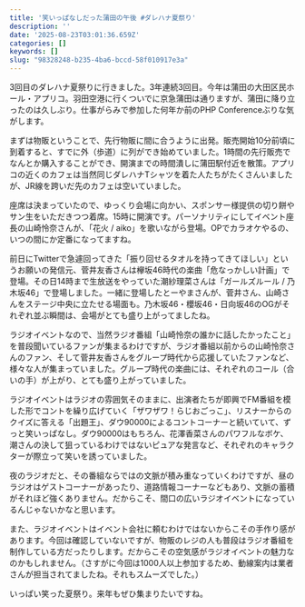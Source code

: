```yaml
---
title: '笑いっぱなしだった蒲田の午後 #ダレハナ夏祭り'
description: ''
date: '2025-08-23T03:01:36.659Z'
categories: []
keywords: []
slug: "98328248-b235-4ba6-bccd-58f010917e3a"
---
```

3回目のダレハナ夏祭りに行きました。3年連続3回目。今年は蒲田の大田区民ホール・アプリコ。羽田空港に行くついでに京急蒲田は通りますが、蒲田に降り立ったのは久しぶり。仕事がらみで参加した何年か前のPHP Conferenceぶりな気がします。

まずは物販ということで、先行物販に間に合うように出発。販売開始10分前頃に到着すると、すでに外（歩道）に列ができ始めていました。1時間の先行販売でなんとか購入することができ、開演までの時間潰しに蒲田駅付近を散策。アプリコの近くのカフェは当然同じダレハナTシャツを着た人たちがたくさんいましたが、JR線を跨いだ先のカフェは空いていました。

座席は決まっていたので、ゆっくり会場に向かい、スポンサー様提供の切り餅やサン生をいただきつつ着席。15時に開演です。パーソナリティにしてイベント座長の山崎怜奈さんが、「花火 / aiko」を歌いながら登場。OPでカラオケやるの、いつの間にか定番になってますね。

前日にTwitterで急遽回ってきた「振り回せるタオルを持ってきてほしい」というお願いの発信元、菅井友香さんは欅坂46時代の楽曲「危なっかしい計画」で登場。その日14時まで生放送をやっていた潮紗理菜さんは「ガールズルール / 乃木坂46」で登場しました。一緒に登場したとーやまさんが、菅井さん、山崎さんをステージ中央に立たせる場面も。乃木坂46・櫻坂46・日向坂46のOGがそれぞれ並ぶ瞬間は、会場がとても盛り上がってましたね。

ラジオイベントなので、当然ラジオ番組「山崎怜奈の誰かに話したかったこと」を普段聞いているファンが集まるわけですが、ラジオ番組以前からの山崎怜奈さんのファン、そして菅井友香さんをグループ時代から応援していたファンなど、様々な人が集まっていました。グループ時代の楽曲には、それぞれのコール（合いの手）が上がり、とても盛り上がっていました。

ラジオイベントはラジオの雰囲気そのままに、出演者たちが即興でFM番組を模した形でコントを繰り広げていく「ザワザワ！らじおごっこ」、リスナーからのクイズに答える「出題王」、ダウ90000によるコントコーナーと続いていて、ずっと笑いっぱなし。ダウ90000はもちろん、花澤香菜さんのパワフルなボケ、潮さんの決して狙っているわけではないピュアな発言など、それぞれのキャラクターが際立って笑いを誘っていました。

夜のラジオだと、その番組ならではの文脈が積み重なっていくわけですが、昼のラジオはゲストコーナーがあったり、道路情報コーナーなどもあり、文脈の蓄積がそれほど強くありません。だからこそ、間口の広いラジオイベントになっているんじゃないかなと思います。

また、ラジオイベントはイベント会社に頼むわけではないからこその手作り感があります。今回は確認していないですが、物販のレジの人も普段はラジオ番組を制作している方だったりします。だからこその空気感がラジオイベントの魅力なのかもしれません。（さすがに今回は1000人以上参加するため、動線案内は業者さんが担当されてましたね。それもスムーズでした。）

いっぱい笑った夏祭り。来年もぜひ集まりたいですね。